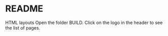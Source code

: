 # README #

HTML layouts
Open the folder BUILD.
Click on the logo in the header to see the list of pages.